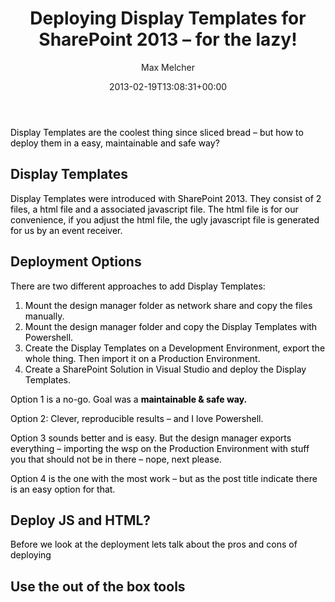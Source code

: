 ﻿---
title: Deploying Display Templates for SharePoint 2013 – for the lazy!
author: Max Melcher
aliases:
   - "/post/2013-02-19-/"
2013: "02"
type: post
date: 2013-02-19T13:08:31+00:00
draft: true
url: /?p=534
categories:
  - Customization
  - Development
  - Powershell
  - Search
  - SharePoint 2013

---
<font color="#000000">Display Templates are the coolest thing since sliced bread – but how to deploy them in a easy, maintainable and safe way?</font>

## Display Templates

<font color="#000000">Display Templates were introduced with SharePoint 2013. They consist of 2 files, a html file and a associated javascript file. The html file is for our convenience, if you adjust the html file, the ugly javascript file is generated for us by an event receiver.</font>

## Deployment Options

<font color="#000000">There are two different approaches to add Display Templates:</font>

  1. <font color="#000000">Mount the design manager folder as network share and copy the files manually.</font>
  2. <font color="#000000">Mount the design manager folder and copy the Display Templates with Powershell.</font>
  3. <font color="#000000">Create the Display Templates on a Development Environment, export the whole thing. Then import it on a Production Environment.</font>
  4. <font color="#000000">Create a SharePoint Solution in Visual Studio and deploy the Display Templates.</font>

<font color="#000000">Option 1 is a no-go. Goal was a <strong>maintainable & safe way.</strong></font>

<font color="#000000">Option 2: Clever, reproducible results – and I love Powershell.</font>

<font color="#000000"><font color="#000000">Option 3 sounds better and is easy. But the design manager exports everything – importing the wsp on the Production Environment with stuff</font> you that should not be in there – nope, next please.</font>

<font color="#000000">Option 4 is the one with the most work – but as the post title indicate there is an easy option for that.</font>

## Deploy JS and HTML? 

<font color="#000000">Before we look at the deployment lets talk about the pros and cons of deploying </font>

## Use the out of the box tools
